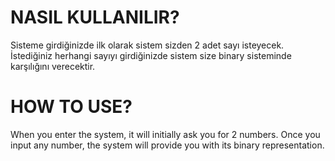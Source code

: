 # NASIL KULLANILIR?
Sisteme girdiğinizde ilk olarak sistem sizden 2 adet sayı isteyecek. İstediğiniz herhangi sayıyı girdiğinizde sistem size binary sisteminde karşılığını verecektir.

# HOW TO USE?
When you enter the system, it will initially ask you for 2 numbers. Once you input any number, the system will provide you with its binary representation.
